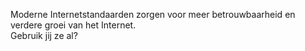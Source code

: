Moderne Internetstandaarden zorgen voor meer betrouwbaarheid en verdere groei van het Internet.  
Gebruik jij ze al?
